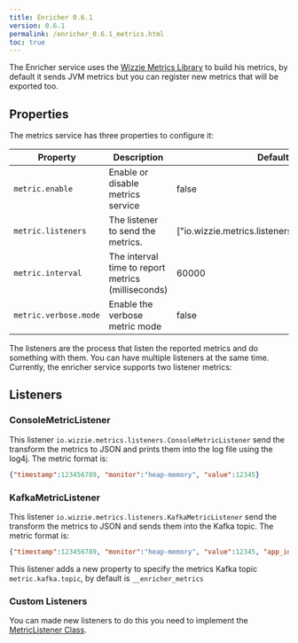 ```yaml
---
title: Enricher 0.6.1
version: 0.6.1
permalink: /enricher_0.6.1_metrics.html
toc: true
---
```


The Enricher service uses the [Wizzie Metrics Library](https://github.com/wizzie-io/metrics-library) to build his metrics, by default it sends JVM metrics but you can register new metrics that will be exported too.

## Properties

The metrics service has three properties to configure it:

| Property   |      Description      |  Default Value |
|----------|---------------|-------|
| `metric.enable` |  Enable or disable metrics service | false|
| `metric.listeners` | The listener to send the metrics. |   ["io.wizzie.metrics.listeners.ConsoleMetricListener"] |
| `metric.interval` | The interval time to report metrics (milliseconds) |  60000  |
| `metric.verbose.mode`| Enable the verbose metric mode | false |

The listeners are the process that listen the reported metrics and do something with them. You can have multiple listeners at the same time. Currently, the enricher service supports two listener metrics:

## Listeners

### ConsoleMetricListener

This listener `io.wizzie.metrics.listeners.ConsoleMetricListener` send the transform the metrics to JSON and prints them into the log file using the log4j. The metric format is:

```json
{"timestamp":123456789, "monitor":"heap-memory", "value":12345}
```

### KafkaMetricListener

This listener `io.wizzie.metrics.listeners.KafkaMetricListener` send the transform the metrics to JSON and sends them into the Kafka topic. The metric format is:

```json
{"timestamp":123456789, "monitor":"heap-memory", "value":12345, "app_id":"MY_KAFKA_STREAMS_APP_ID"}
```

This listener adds a new property to specify the metrics Kafka topic `metric.kafka.topic`, by default is `__enricher_metrics`

### Custom Listeners
You can made new listeners to do this you need to implement the [MetricListener Class](https://github.com/wizzie-io/metrics-library/blob/master/src/main/java/io/wizzie/metrics/listeners/MetricListener.java).
